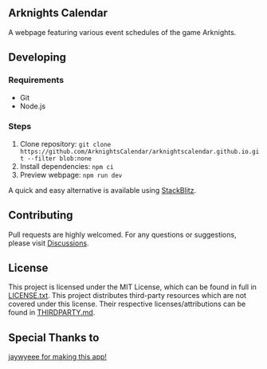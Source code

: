 ## Arknights Calendar
A webpage featuring various event schedules of the game Arknights.

## Developing
### Requirements
* Git
* Node.js

### Steps
1. Clone repository: `git clone https://github.com/ArknightsCalendar/arknightscalendar.github.io.git --filter blob:none`
2. Install dependencies: `npm ci`
3. Preview webpage: `npm run dev`

A quick and easy alternative is available using [StackBlitz](https://stackblitz.com/~/github.com/ArknightsCalendar/arknights-calendar).

## Contributing
Pull requests are highly welcomed. For any questions or suggestions, please visit [Discussions](https://github.com/jaywyeee/arknights-calendar/discussions).

## License
This project is licensed under the MIT License, which can be found in full in [LICENSE.txt](LICENSE.txt). This project distributes third-party resources which are not covered under this license. Their respective licenses/attributions can be found in [THIRDPARTY.md](THIRDPARTY.md).

## Special Thanks to 

[jaywyeee for making this app!](https://github.com/jaywyeee/arknights-calendar)


